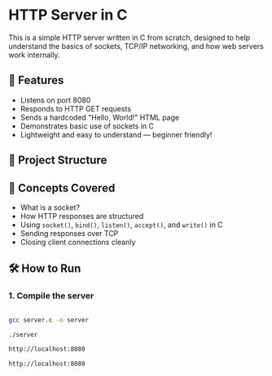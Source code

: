 # HTTP Server in C

This is a simple HTTP server written in C from scratch, designed to help understand the basics of sockets, TCP/IP networking, and how web servers work internally.

## 🚀 Features

- Listens on port 8080
- Responds to HTTP GET requests
- Sends a hardcoded "Hello, World!" HTML page
- Demonstrates basic use of sockets in C
- Lightweight and easy to understand — beginner friendly!

## 📂 Project Structure


## 🧠 Concepts Covered

- What is a socket?
- How HTTP responses are structured
- Using `socket()`, `bind()`, `listen()`, `accept()`, and `write()` in C
- Sending responses over TCP
- Closing client connections cleanly

## 🛠️ How to Run

### 1. Compile the server
```bash

gcc server.c -o server

./server

http://localhost:8080

http://localhost:8080

